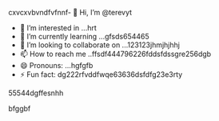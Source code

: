 cxvcxvbvndfvfnnf- 👋 Hi, I’m @terevyt
- 👀 I’m interested in ...hrt
- 🌱 I’m currently learning ...gfsds654465
- 💞️ I’m looking to collaborate on ...123123jhmjhjhhj
- 📫 How to reach me ..ffsdf444796226fddsfdssgre256dgb
- 😄 Pronouns: ...hgfgfb
- ⚡ Fun fact: dg222rfvddfwqe63636dsfdfg23e3rty
<!---4565werasdf4458dfg6262dsfgrerert
terevyt/terevyt is a ✨ special ✨ repository because its `README.md` (this f63ile) appears on your GitHub p58rofigrede.vdsa4745dsgerg
You can click the Preview link to take a look at your changevxxxxs.р123465
--->55544dgffesnhh
bfggbf
